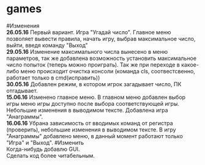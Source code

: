 # games
#Изменения<br/>
**26.05.16** Первый вариант. Игра "Угадай число". Главное меню позволяет вывести правила, начать игру, выбрав максимальное число, выйти, введя команду "Выход"<br/>
**29.05.16** Изменение максимального числа вынесено в меню параметров, так же добавлена возможность установить максимальное число попыток (теперь можно проиграть). Так же при переходе в какое-либо меню происходит очистка консоли (команда cls, соотвестсвенно, работает только в cmd(исправить))<br/>
**30.05.16** Добавлен режим, в котором игрок загадывает число, ПК отгадывает.<br/>
**15.06.16** Изменено главное меню. В главном меню добавлен выбор игры меню игры доступно после выбора соответствующей игры. Небольшие изменения в выводимом тексте. Добавлена игра "Анаграммы".<br/>
**16.06.16** Убрана зависимость от вводимых команд от регистра (проверить), небольшие изменения в выводимом тексте. В игру "Анаграммы" добавлено меню, в данный момент работают только "Игра" и "Выход".
#Изменить<br/>
Когда-нибудь добавлю GUI.<br/>
Сделать код более читабельным.<br/>
